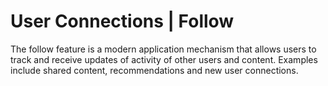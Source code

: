 # User Connections | Follow

The follow feature is a modern application mechanism that allows users to track and receive updates of activity of other users and content. Examples include shared content,
recommendations and new user connections.

<br>

